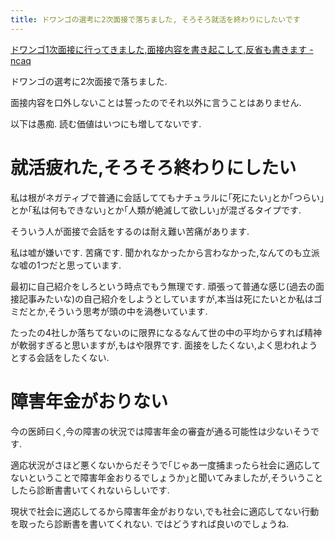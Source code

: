 ```yaml
---
title: ドワンゴの選考に2次面接で落ちました, そろそろ就活を終わりにしたいです
---
```


[ドワンゴ1次面接に行ってきました,面接内容を書き起こして,反省も書きます - ncaq](https://www.ncaq.net/2017/04/12/)

ドワンゴの選考に2次面接で落ちました.

面接内容を口外しないことは誓ったのでそれ以外に言うことはありません.

以下は愚痴.
読む価値はいつにも増してないです.

# 就活疲れた,そろそろ終わりにしたい

私は根がネガティブで普通に会話しててもナチュラルに｢死にたい｣とか｢つらい｣とか｢私は何もできない｣とか｢人類が絶滅して欲しい｣が混ざるタイプです.

そういう人が面接で会話をするのは耐え難い苦痛があります.

私は嘘が嫌いです.
苦痛です.
聞かれなかったから言わなかった,なんてのも立派な嘘の1つだと思っています.

最初に自己紹介をしろという時点でもう無理です.
頑張って普通な感じ(過去の面接記事みたいな)の自己紹介をしようとしていますが,本当は死にたいとか私はゴミだとか,そういう思考が頭の中を渦巻いています.

たったの4社しか落ちてないのに限界になるなんて世の中の平均からすれば精神が軟弱すぎると思いますが,もはや限界です.
面接をしたくない,よく思われようとする会話をしたくない.

# 障害年金がおりない

今の医師曰く,今の障害の状況では障害年金の審査が通る可能性は少ないそうです.

適応状況がさほど悪くないからだそうで｢じゃあ一度捕まったら社会に適応してないということで障害年金おりるでしょうか｣と聞いてみましたが,そういうことしたら診断書書いてくれないらしいです.

現状で社会に適応してるから障害年金がおりない,でも社会に適応してない行動を取ったら診断書を書いてくれない.
ではどうすれば良いのでしょうね.
